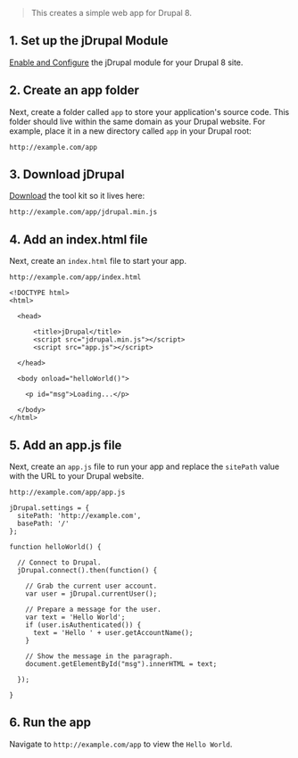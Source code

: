 > This creates a simple web app for Drupal 8.

## 1. Set up the jDrupal Module

[Enable and Configure](Install) the jDrupal module for your Drupal 8 site.

## 2. Create an app folder

Next, create a folder called `app` to store your application's source code. This folder should live within the same domain as your Drupal website. For example, place it in a new directory called `app` in your Drupal root:

```
http://example.com/app
```

## 3. Download jDrupal

[Download](https://raw.githubusercontent.com/easystreet3/jDrupal/8.x-1.x/jdrupal.min.js) the tool kit so it lives here:

```
http://example.com/app/jdrupal.min.js
```

## 4. Add an index.html file

Next, create an `index.html` file to start your app. 

`http://example.com/app/index.html`

```
<!DOCTYPE html>
<html>

  <head>

      <title>jDrupal</title>
      <script src="jdrupal.min.js"></script>
      <script src="app.js"></script>

  </head>

  <body onload="helloWorld()">
    
    <p id="msg">Loading...</p>
    
  </body>
</html>
```

## 5. Add an app.js file

Next, create an `app.js` file to run your app and replace the `sitePath` value with the URL to your Drupal website.
                                                 
`http://example.com/app/app.js`

```
jDrupal.settings = {
  sitePath: 'http://example.com',
  basePath: '/'
};
          
function helloWorld() {

  // Connect to Drupal.
  jDrupal.connect().then(function() {

    // Grab the current user account.
    var user = jDrupal.currentUser();

    // Prepare a message for the user.
    var text = 'Hello World';
    if (user.isAuthenticated()) {
      text = 'Hello ' + user.getAccountName();
    }

    // Show the message in the paragraph.
    document.getElementById("msg").innerHTML = text;

  });
  
}
```

## 6. Run the app

Navigate to `http://example.com/app` to view the `Hello World`.
